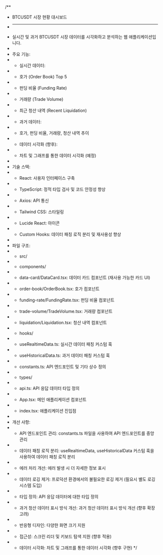 /**
 * BTCUSDT 시장 현황 대시보드
 * -----------------------------
 * 실시간 및 과거 BTCUSDT 시장 데이터를 시각화하고 분석하는 웹 애플리케이션입니다.
 *
 * 주요 기능:
 * -   실시간 데이터:
 * -   호가 (Order Book) Top 5
 * -   펀딩 비율 (Funding Rate)
 * -   거래량 (Trade Volume)
 * -   최근 청산 내역 (Recent Liquidation)
 * -   과거 데이터:
 * -   호가, 펀딩 비율, 거래량, 청산 내역 추이
 * -   데이터 시각화 (향후):
 * -   차트 및 그래프를 통한 데이터 시각화 (예정)
 *
 * 기술 스택:
 * -   React: 사용자 인터페이스 구축
 * -   TypeScript: 정적 타입 검사 및 코드 안정성 향상
 * -   Axios: API 통신
 * -   Tailwind CSS: 스타일링
 * -   Lucide React: 아이콘
 * -   Custom Hooks: 데이터 패칭 로직 분리 및 재사용성 향상
 *
 * 파일 구조:
 * -   src/
 * -   components/
 * -   data-card/DataCard.tsx: 데이터 카드 컴포넌트 (재사용 가능한 카드 UI)
 * -   order-book/OrderBook.tsx: 호가 컴포넌트
 * -   funding-rate/FundingRate.tsx: 펀딩 비율 컴포넌트
 * -   trade-volume/TradeVolume.tsx: 거래량 컴포넌트
 * -   liquidation/Liquidation.tsx: 청산 내역 컴포넌트
 * -   hooks/
 * -   useRealtimeData.ts: 실시간 데이터 패칭 커스텀 훅
 * -   useHistoricalData.ts: 과거 데이터 패칭 커스텀 훅
 * -   constants.ts: API 엔드포인트 및 기타 상수 정의
 * -   types/
 * -   api.ts: API 응답 데이터 타입 정의
 * -   App.tsx: 메인 애플리케이션 컴포넌트
 * -   index.tsx: 애플리케이션 진입점
 *
 * 개선 사항:
 * -   API 엔드포인트 관리: constants.ts 파일을 사용하여 API 엔드포인트를 중앙 관리
 * -   데이터 패칭 로직 분리: useRealtimeData, useHistoricalData 커스텀 훅을 사용하여 데이터 패칭 로직 분리
 * -   에러 처리 개선: 에러 발생 시 더 자세한 정보 표시
 * -   데이터 로깅 제거: 프로덕션 환경에서의 불필요한 로깅 제거 (필요시 별도 로깅 시스템 도입)
 * -   타입 정의: API 응답 데이터에 대한 타입 정의
 * -   과거 청산 데이터 표시 방식 개선: 과거 청산 데이터 표시 방식 개선 (향후 확장 고려)
 * -   반응형 디자인: 다양한 화면 크기 지원
 * -   접근성: 스크린 리더 및 키보드 탐색 지원 (향후 적용)
 * -   데이터 시각화: 차트 및 그래프를 통한 데이터 시각화 (향후 구현)
 */

